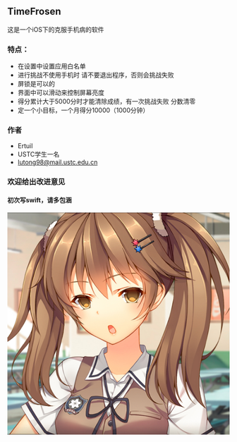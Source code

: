 
## TimeFrosen
这是一个iOS下的克服手机病的软件

### 特点：
- 在设置中设置应用白名单
- 进行挑战不使用手机时 请不要退出程序，否则会挑战失败
- 屏锁是可以的
- 界面中可以滑动来控制屏幕亮度
- 得分累计大于5000分时才能清除成绩，有一次挑战失败 分数清零
- 定一个小目标，一个月得分10000（1000分钟）

### 作者
- Ertuil
- USTC学生一名
- lutong98@mail.ustc.edu.cn

### 欢迎给出改进意见

#### 初次写swift，请多包涵

![icon](./icon.jpg)

